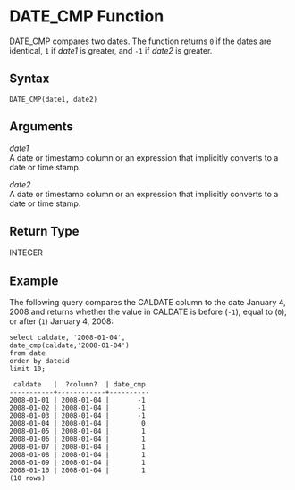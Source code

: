 # DATE\_CMP Function<a name="r_DATE_CMP"></a>

DATE\_CMP compares two dates\. The function returns `0` if the dates are identical, `1` if *date1* is greater, and `-1` if *date2* is greater\.

## Syntax<a name="r_DATE_CMP-synopsis"></a>

```
DATE_CMP(date1, date2)
```

## Arguments<a name="r_DATE_CMP-arguments"></a>

 *date1*   
A date or timestamp column or an expression that implicitly converts to a date or time stamp\.

 *date2*   
A date or timestamp column or an expression that implicitly converts to a date or time stamp\.

## Return Type<a name="r_DATE_CMP-return-type"></a>

INTEGER

## Example<a name="r_DATE_CMP-example"></a>

The following query compares the CALDATE column to the date January 4, 2008 and returns whether the value in CALDATE is before \(`-1`\), equal to \(`0`\), or after \(`1`\) January 4, 2008: 

```
select caldate, '2008-01-04',
date_cmp(caldate,'2008-01-04')
from date
order by dateid
limit 10;

 caldate   |  ?column?  | date_cmp
-----------+------------+----------
2008-01-01 | 2008-01-04 |       -1
2008-01-02 | 2008-01-04 |       -1
2008-01-03 | 2008-01-04 |       -1
2008-01-04 | 2008-01-04 |        0
2008-01-05 | 2008-01-04 |        1
2008-01-06 | 2008-01-04 |        1
2008-01-07 | 2008-01-04 |        1
2008-01-08 | 2008-01-04 |        1
2008-01-09 | 2008-01-04 |        1
2008-01-10 | 2008-01-04 |        1
(10 rows)
```